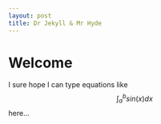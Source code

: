 ```yaml
---
layout: post
title: Dr Jekyll & Mr Hyde
---
```


# Welcome

I sure hope I can type equations like $$\int_a^b sin(x) dx$$ here...

